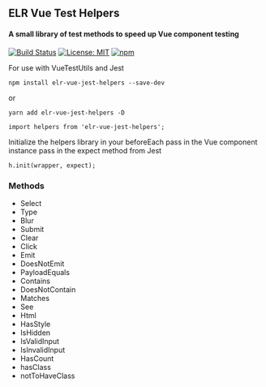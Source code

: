 ## ELR Vue Test Helpers

#### A small library of test methods to speed up Vue component testing

[![Build Status](https://travis-ci.org/Beth3346/vue-jest-helpers.svg?branch=master)](https://travis-ci.org/Beth3346/vue-jest-helpers)
[![License: MIT](https://img.shields.io/badge/License-MIT-yellow.svg)](https://opensource.org/licenses/MIT)
[![npm](https://img.shields.io/npm/dm/elr-vue-jest-helpers.svg?style=flat)]()

For use with VueTestUtils and Jest

`npm install elr-vue-jest-helpers --save-dev`

or

`yarn add elr-vue-jest-helpers -D`

    import helpers from 'elr-vue-jest-helpers';

Initialize the helpers library in your beforeEach
pass in the Vue component instance
pass in the expect method from Jest

    h.init(wrapper, expect);

### Methods

- Select
- Type
- Blur
- Submit
- Clear
- Click
- Emit
- DoesNotEmit
- PayloadEquals
- Contains
- DoesNotContain
- Matches
- See
- Html
- HasStyle
- IsHidden
- IsValidInput
- IsInvalidInput
- HasCount
- hasClass
- notToHaveClass

